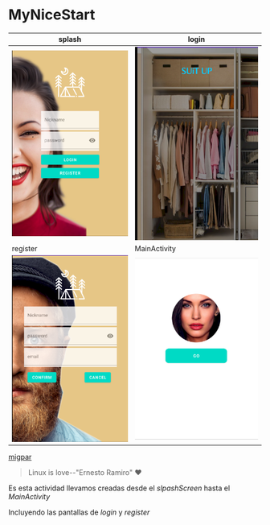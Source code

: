 # MyNiceStart
splash | login
-------|-------
![](img/login.png) | ![](img/splash.png)
register | MainActivity
![](img/register.png) | ![](img/MainActivity.png)

[migpar](https://github.com/migpar)

> Linux is love--"Ernesto Ramiro" :heart:

Es esta actividad llevamos creadas desde el _slpashScreen_ hasta el _MainActivity_

Incluyendo las pantallas de _login_ y _register_